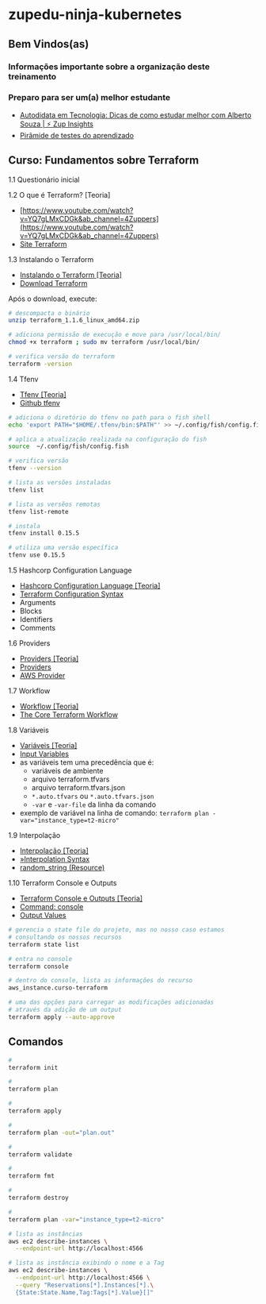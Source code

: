 # zupedu-ninja-kubernetes

## Bem Vindos(as)

### Informações importante sobre a organização deste treinamento
### Preparo para ser um(a) melhor estudante
- [Autodidata em Tecnologia: Dicas de como estudar melhor com Alberto Souza | ⚡ Zup Insights](https://www.youtube.com/watch?v=06DmQMNKi7M&ab_channel=ZUP)
- [Pirâmide de testes do aprendizado](https://www.youtube.com/watch?v=nC5hlhlZGk0&ab_channel=DevEficiente)

## Curso: Fundamentos sobre Terraform
1.1 Questionário inicial

1.2 O que é Terraform? [Teoria]
- [https://www.youtube.com/watch?v=YQ7gLMxCDGk&ab_channel=4Zuppers](https://www.youtube.com/watch?v=YQ7gLMxCDGk&ab_channel=4Zuppers)
- [Site Terraform](https://www.terraform.io/)

1.3 Instalando o Terraform
- [Instalando o Terraform [Teoria]](https://www.youtube.com/watch?v=FSUUmjJSw6w&ab_channel=4Zuppers)
- [Download Terraform](https://www.terraform.io/downloads.html)

Após o download, execute:
```bash
# descompacta o binário
unzip terraform_1.1.6_linux_amd64.zip

# adiciona permissão de execução e move para /usr/local/bin/
chmod +x terraform ; sudo mv terraform /usr/local/bin/

# verifica versão do terraform
terraform -version
```
1.4 Tfenv
- [Tfenv [Teoria]](https://www.youtube.com/watch?v=gImQgzTuwUY&ab_channel=4Zuppers)
- [Github tfenv](https://github.com/tfutils/tfenv)
```bash
# adiciona o diretório do tfenv no path para o fish shell
echo 'export PATH="$HOME/.tfenv/bin:$PATH"' >> ~/.config/fish/config.fish

# aplica a atualização realizada na configuração do fish
source  ~/.config/fish/config.fish

# verifica versão
tfenv --version

# lista as versões instaladas
tfenv list

# lista as versẽos remotas
tfenv list-remote

# instala 
tfenv install 0.15.5

# utiliza uma versão específica
tfenv use 0.15.5
```
1.5 Hashcorp Configuration Language
- [Hashcorp Configuration Language [Teoria]](https://www.youtube.com/watch?v=c0AN60HIUVs&ab_channel=4Zuppers)
- [Terraform Configuration Syntax](https://www.terraform.io/docs/language/syntax/configuration.html)
- Arguments
- Blocks
- Identifiers
- Comments

1.6 Providers
- [Providers [Teoria]](https://www.youtube.com/watch?v=TQy5nOfKzFw&ab_channel=4Zuppers)
- [Providers](https://www.terraform.io/language/providers)
- [AWS Provider](https://registry.terraform.io/providers/hashicorp/aws/latest/docs)

1.7 Workflow
- [Workflow [Teoria]](https://www.youtube.com/watch?v=5XWpJl-MD0Q&ab_channel=4Zuppers)
- [The Core Terraform Workflow](https://www.terraform.io/intro/core-workflow)

1.8 Variáveis
- [Variáveis [Teoria]](https://www.youtube.com/watch?v=C5heMaYkx5w&ab_channel=4Zuppers)
- [Input Variables](https://www.terraform.io/language/values/variables)
- as variáveis tem uma precedência que é:
  - variáveis de ambiente
  - arquivo terraform.tfvars
  - arquivo terraform.tfvars.json 
  - `*.auto.tfvars` ou `*.auto.tfvars.json`
  - `-var` e `-var-file` da linha da comando
- exemplo de variável na linha de comando: `terraform plan -var="instance_type=t2-micro"`

1.9 Interpolação
- [Interpolação [Teoria]](https://www.youtube.com/watch?v=sRQj46yE3VQ&ab_channel=4Zuppers)
- [»Interpolation Syntax](https://www.terraform.io/language/configuration-0-11/interpolation)
- [random_string (Resource)](https://registry.terraform.io/providers/hashicorp/random/latest/docs/resources/string)

1.10 Terraform Console e Outputs
- [Terraform Console e Outputs [Teoria]](https://www.youtube.com/watch?v=TzPjrxxadA4&ab_channel=4Zuppers)
- [Command: console](https://www.terraform.io/cli/commands/console)
- [Output Values](https://www.terraform.io/language/values/outputs)
```bash
# gerencia o state file do projeto, mas no nosso caso estamos 
# consultando os nossos recursos
terraform state list

# entra no console
terraform console

# dentro do console, lista as informações do recurso
aws_instance.curso-terraform

# uma das opções para carregar as modificações adicionadas
# através da adição de um output
terraform apply --auto-approve
```
## Comandos
```bash
# 
terraform init

#
terraform plan

#
terraform apply

#
terraform plan -out="plan.out"

#
terraform validate

#
terraform fmt

#
terraform destroy

# 
terraform plan -var="instance_type=t2-micro"

# lista as instâncias
aws ec2 describe-instances \
  --endpoint-url http://localhost:4566

# lista as instância exibindo o nome e a Tag
aws ec2 describe-instances \
  --endpoint-url http://localhost:4566 \
  --query "Reservations[*].Instances[*].\
  {State:State.Name,Tag:Tags[*].Value}[]"
```
